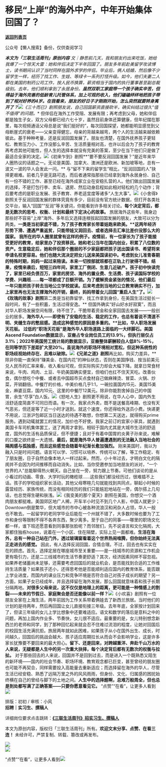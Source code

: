 # 移民“上岸”的海外中产，中年开始集体回国了？

[**返回列表页**](/gzh/三联生活周刊)

公众号【懒人搜索】备份，仅供查阅学习

***本文为「三联生活周刊」原创内容**
文｜静思前几天，我和朋友约出来吃饭，她给我爆了一个惊天大雷：她和伴侣决定下半年回国了。朋友多年前赴美留学攻读博士，读书期间认识了当时同样在国外求学的伴侣。毕业后，俩人结婚，然后像不少留学生一样，经历了找工作、生娃、等绿卡一系列打怪升级。如今，他们夫妻二人都在美国的制药公司工作，按人民币换算，薪资相当于国内的执行董事甚至副总裁级别。去年，他们顺利拿到了永居身份。**虽然双职工家庭带一个孩子确实辛苦，但得益于海外完善的低龄育儿托管体系，加上可观的收入，他们磕磕绊绊地把孩子带到了相对好养的4岁。在我看来，朋友的好日子才刚刚开始，怎么突然就要转身离开了？**![](https://mmbiz.qpic.cn/sz_mmbiz_jpg/XnMeqb0xcz4Sm6bcDmwBevrUJR7ZlySumd8DtwyWYboX1LPomljMUhvDhChqE1ERYsvrC7bo5Peof1H55c6yqw/640?wx_fmt=jpeg)《三十而已》剧照**朋友说，自己回国薪资直接砍半，确实纠结过很久“值不值得”的问题。**
但伴侣在海外工作受阻、发展有限；再考虑到父母，她和伴侣都是独生子女，双方父母都已经六七十岁，虽然目前身体还算健康，但年纪摆在那里，每次视频通话父母总是说“我们挺好的”，每次回国探望，她都能明显感觉到父母断崖式的衰老——父亲变得健忘，母亲的背越来越弯，两个人的生活越来越依赖彼此。基于种种考量，还是反润回国发展了。朋友也清楚，在国外抚养孩子更轻松、教育压力小、工作没那么辛苦、生活质量相对高，也许以后会为了孩子的教育再考虑其他可能性，但人生的选择本就没有完美的答案，至少在当下他们只是做了最适合全家的决定。![](https://mmbiz.qpic.cn/sz_mmbiz_png/XnMeqb0xcz4Sm6bcDmwBevrUJR7ZlySuZ53fUfiaiaia7QTzjeP7Z79kZNErRxHq7LQzgEFOxFXpaxoA1cL8lWQhw/640?wx_fmt=png&from;=appmsg)《初来乍到》剧照**“要不要反润回国发展？”是近年来华人圈热议的话题之一。无论是美国、加拿大、澳洲还是欧洲、新加坡等地，总有一波又一波的华人会发此一问。**
与“留不下来的留学生”相比，“反润回国的人”抉择更艰难。前者几乎是无路可选，而后者通常指那些已经拿到海外永居身份、自己有一份不错的工作、甚至已经在海外成家立业在安稳扎营的人。他们做出回国发展的选择，不是打包行李、卖车、退房、然后动身启程如此相对轻松的几个动作；背后要考虑的是职业发展、孩子教育、养老适宜度等诸多“人生大事”。![](https://mmbiz.qpic.cn/sz_mmbiz_jpg/XnMeqb0xcz4Sm6bcDmwBevrUJR7ZlySuQ0R0LkYyrKsh8TtW78LNynr9e6EOQ3CSJ94U1JT5XwXX625EIb9iabA/640?wx_fmt=jpeg)《小舍得》剧照关于反润回国发展的群体究竟有多少，目前没有官方统计数据，但打开各类社交平台，输入“回国”“反润”等关键词，你能看到许多相关讨论。**每个决定背后，都是无数次的思考、权衡、计划和最终下定决心的故事。**
旅居海外这些年，我身边那些好不容易“上岸”海外、多年后又选择连根拔起回国发展的朋友，大致可以分为两类。**一类是当初家底不错，为了孩子教育家长带着娃跑来欧美。****这两年经济形势下滑、遭遇严重返贫，只能带娃又润回去、或者选择去汇率比差价没那么大的国家。**
我所在的华人圈里就曾有这样的例子。疫情前，有一位家长为了孩子能接受更好的教育，给家里办了投资移民。她和老公当年在国内创业，积累了八位数的资产。生意稳定后，她和伴侣那个圈层的不少家庭都把孩子送出国读书、希望将来申请名校更容易。他们也随大流决定把女儿送来美国读初中。考虑到女儿准青春期的特殊时期，妈妈一起过来陪读。本来一切按部就班都在正轨上行驶得不错。结果，疫情来袭后，短短三四年间，家里工厂倒闭、生意几近破产。孩子初中快读完了，家里已经负债百万，家里的房贷、海外的置业费、生活费、孩子读国际学校的学费、兴趣班……每一项都成了巨额开销。为了缓解资金紧张的情况，他们最后一年只能把孩子转去当地公立学校就读。后来考虑到当地的公立教育确实不行，加上家里再也无法支撑海外的开销，最终，妈妈带着女儿回国“重启人生”了。![](https://mmbiz.qpic.cn/sz_mmbiz_png/XnMeqb0xcz4Sm6bcDmwBevrUJR7ZlySuxavDaEh2eDw7vdsVGE92mplibniaH7WpG4rFgztPY5Az4HOTW2awlm1g/640?wx_fmt=png&from;=appmsg)《玫瑰的故事》剧照**第二类是当初靠留学、找工作拿到身份，在美国生活过挺长一段时间，有了一些积蓄，生活过得安逸。**
但国外确实“好山好水好寂寞”，而且对华人职场发展空间有限，待不住了。干脆带着资金和全家回国去发展——一般创业的居多。**海外华人——即使有了安稳的生活、稳定的工作，也总有着说不清道不明、夹缝生存的憋屈感。造成这种感觉的原因是多重的。****比如，华人职场发展天花板。**
过低的“职场天花板”是海外华人职场道路上面临的一大绊脚石。美国Ascend
Foundation数据显示，亚裔占专业岗位员工的13.9%，但执行层仅占3.1%；2022年美国劳工统计局的数据显示，亚裔整体薪酬较白人低8%-15%，在同等学历下差距扩大至20%。虽说海外的职场环境相对宽松，但这种系统性的职场歧视始终存在、且难以破除。![](https://mmbiz.qpic.cn/sz_mmbiz_jpg/XnMeqb0xcz4Sm6bcDmwBevrUJR7ZlySuXxgj0LkB4mxTqyQUwmib04zfJcT3gNHToYP8Tdofy8qwj9AJVVm49mA/640?wx_fmt=jpeg&from;=appmsg)《兄弟之道》剧照**再比如，购买力差异。**
除非你能一直保持“赚美金、在国内花”的神仙状态，否则在美国挣钱、按当前美元兑人民币的汇率来看，收入看似可观，但实际购买力却会大幅下降。就拿日常食材来说，牛肉、鸡肉、土豆、牛奶美国确实便宜，但咱们也扛不住天天吃。改善伙食，偶尔想吃个中餐、或者去中国超市买点食材自己做麻辣烫、冒菜、火锅、炒菜，开销翻倍。中餐厅的价格，中美价格几乎1:1，一碗拉面国内15元、美国15美金，麻婆豆腐，国内10元、这里的中餐厅12美元。除非你能割舍掉自己的中国胃，余生“尽享”白人饭。![](https://mmbiz.qpic.cn/sz_mmbiz_jpg/XnMeqb0xcz4Sm6bcDmwBevrUJR7ZlySuyzCW4DHeYDkUFIo32THg6Q7tXkrib7CclY8tbz33G1uM4RlQVydXD1Q/640?wx_fmt=jpeg)《怒呛人生》剧照更不用说，在华人心中，国内外生活舒适度简直不可同日而语。有一次，我家点外卖，既不是送餐高峰期、也没有天气恶劣，但还是等了近一小时才送到。就这个速度，你还得给外送员小费。快递更不用说，江浙沪包邮区当日送达的待遇不敢想，你想第二天送达，就得购买prime服务。遇到动辄就罢工的情况，加价也不好使。我家之前订的宜家小家具，就遇到美国卡车司机集体罢工，送了两周才拿到。相较于国内尤其是大城市生活的舒适度，国外的生活有品质保证，但不便捷；且对于有着中国胃的炎黄子孙来说，难解的口腹之欲终是一大遗憾。**最后，就是海外华人普遍遭遇到的无法融入当地社会的隔阂感与孤独感，而且这些感觉会随着年纪渐长愈加强烈。**
刚来美国时，我以为融入只是时间问题。语言可以学、习惯可以培养、传统可以了解，等工作稳定、有了朋友圈，日子自然会像本地人一样过起来。然而，小十年过去，才明白文化的隔阂并不会因为时间推移而自动消失。比如，当你受邀参加当地朋友的派对，“一个世界的人”总能聊得热火朝天。自己坐在一旁，努力跟上节奏。可他们谈论的是从小看过的动画、零食、大学时玩的橄榄球……这些我们都没经历过，很难插不上话。孩子的学校组织家长活动，其他父母寒暄几句就能找到共同点，聊起小时候的露营经历、家族传统，而没有相同经历的我们只能尴尬地站在一旁，偶尔搭上几句话，也总觉得生硬和肤浅。![](https://mmbiz.qpic.cn/sz_mmbiz_jpg/XnMeqb0xcz4Sm6bcDmwBevrUJR7ZlySujg5NlaBSsEMXHvb0ED8eWxAdcuxkDb1cXVbyXhluNcWlSiaWicxicYOqA/640?wx_fmt=jpeg&from;=appmsg)《我变美的那个夏天》剧照在美国，你想交一个酒肉朋友都挺难。美国郊区地广人稀，开车半小时见不到几个人影，中国人就更少；Downtown倒是繁华，但大城市的市中心被各种流浪汉和闲杂人占领，华人一般也不敢去。一起留学的老同学毕业后能在一个州就不错了，大多数时候也要为了工作和身份等限制不得不各奔东西，聚少离多。至于自己的同事——哪里的职场文化都一样，谁下班还愿意看到同事那张脸呢？而邻居们，先不说语言和文化隔阂，大家都住独栋house，说着在一个小区、住在隔壁，实际上见一面都难。**生活在海外，总有一种自己站在门外，透过玻璃窗看着这个世界热闹喧腾，但你始终无法真正走进去的感觉。**
因此，有人选择反润回国，合情合理。不过，回去也有实实在在的顾虑。首先，选择定居在哪座城市至关重要——是一线城市的资源和工作机会更有吸引力，还是二三线城市的生活节奏更舒适？其次，经济因素同样不容忽视。如果养老储蓄尚未足够，还需要考虑回国后的就业机会，是否能找到合适的工作维持生活质量？如果孩子还小，还得思考他是否能顺利适应国内的教育体系，能否跟上学业进度，而国内的课业压力和竞争环境是否符合自己对孩子成长的期望？另一方面，如果子女已经成年，并且选择留在海外发展，那么回国就意味着和孩子长期分隔两地。**对很多父母来说，这不仅仅是地理上的距离，更可能是一种情感上的割裂——未来的节假日、家庭聚会是否还能像以前一样？**![](https://mmbiz.qpic.cn/sz_mmbiz_jpg/XnMeqb0xcz4Sm6bcDmwBevrUJR7ZlySu1WS7ehxRvhu0NQBC72cbcIAEk40dIDJyIwRHAcSpDTobfYkw6xjE3A/640?wx_fmt=jpeg&from;=appmsg)《小欢喜》剧照有一位朋友全家在上海生活，两年前因为工作关系带着俩娃去了新西兰旅居。当时他们的计划的是待两年，然后再回国让女儿直接衔接三年级。去年年底，全家按计划回来了，但读三年级的女儿上学比想象中还要难适应。语文和数学的落后是意料之中的问题，再加上国内作业多、节奏快，女儿很不适应。最重要的是，女儿特别想念新西兰的老师和同学，到了那种回忆起来就会忍不住难过流泪的程度，让她对回国后的校园生活充满抗拒。旅居两年就如此困难，如果孩子从小在国外出生、成长，时间越久，回国后的挑战会越大、孩子适应周期拉长从而会不会影响学业，这是许多家长犹豫要不要回来的最大担心。**留下、还是回来，对跨越重洋、奔赴千山万水的人来说，无疑都是人生中的另一次重大抉择，每个决定背后都有无数次的权衡与拉扯。**
对于那些回去的人来说，回国并不是回到过去，而是进入一个既熟悉又陌生的新环境——国内的社会节奏、职场环境、教育观念都已巨变，甚至曾经的朋友圈也可能不再契合，同样需要投入高能量去重新适应；而选择留在海外的华人，尽管生活已经安稳、熟悉了远隔万里之外的风风雨雨，但身份、文化、归属感的困扰始终横在自己的曾经与脚下的土地之间。**人生中的选择题啊，总难万般周全，但也总是到处都写满了正确答案——只要你愿意看见它。**
“点赞”“在看”，让更多人看到![](https://mmbiz.qpic.cn/mmbiz_gif/c2Sib3Mp7pON9hkSZwdTibRHNZSMPyiapUCHJwlyoZVBC3SfmPmF0VKjkm3NiaToQloHFJ6icyicqZnqgXp6pSQJt5gg/640?wx_fmt=gif&from;=appmsg&wxfrom;=5&wx;_lazy=1&tp;=wxpic)  
  
  
  
  
  
排版：初初 / 审核：小风  
**招聘｜实习生、撰稿人**  

详细岗位要求点击跳转：**[《三联生活周刊》招实习生、撰稿人](http://mp.weixin.qq.com/s?__biz=MTc5MTU3NTYyMQ==&mid=2651136871&idx=3&sn=f1c0777fe9d31881e5dfca68ebc2937f&chksm=5907324d6e70bb5b3546dfe1c7b31b5fe05664bebbf36356ba9a1a352e0678444cad62875ad4&scene=21#wechat_redirect)**

本文为原创内容，版权归「三联生活周刊」所有。**欢迎文末分享、点赞、在看三连！** 未经许可，严禁复制、转载、篡改或再发布。  
  
![](https://mmbiz.qpic.cn/sz_mmbiz_png/Gg7Qtoh7Aic9ZTmAdCc80b4nD7xicgPt86k1kgpU51hWCHjV92ryhVW35PLCvLhxLw9XDhXjgeDyZhHSx5EbRcfg/640?wx_fmt=png&retryload;=2&wxfrom;=5&wx;_lazy=1&wx;_co=1&tp;=wxpic)  
[![](https://mmbiz.qpic.cn/mmbiz_jpg/c2Sib3Mp7pONuwrdetOsWUZLdDE1J39mLibBBe0vPzCKS1topq8p9JgG9O86KDCNS3SZl7Paa1d80gvHIBg9C0cw/640?wx_fmt=jpeg&from;=appmsg&wxfrom;=5&wx;_lazy=1&wx;_co=1&tp;=wxpic)]()  
  
  
“点赞”“在看”，让更多人看到![](https://mmbiz.qpic.cn/mmbiz_gif/c2Sib3Mp7pON9hkSZwdTibRHNZSMPyiapUCHJwlyoZVBC3SfmPmF0VKjkm3NiaToQloHFJ6icyicqZnqgXp6pSQJt5gg/640?wx_fmt=gif&from;=appmsg&wxfrom;=5&wx;_lazy=1&tp;=wxpic)  

